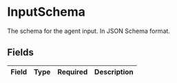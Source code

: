 # InputSchema

The schema for the agent input. In JSON Schema format.


## Fields

| Field       | Type        | Required    | Description |
| ----------- | ----------- | ----------- | ----------- |